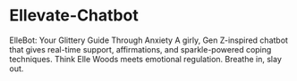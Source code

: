 # Ellevate-Chatbot
ElleBot: Your Glittery Guide Through Anxiety A girly, Gen Z-inspired chatbot that gives real-time support, affirmations, and sparkle-powered coping techniques. Think Elle Woods meets emotional regulation. Breathe in, slay out.
